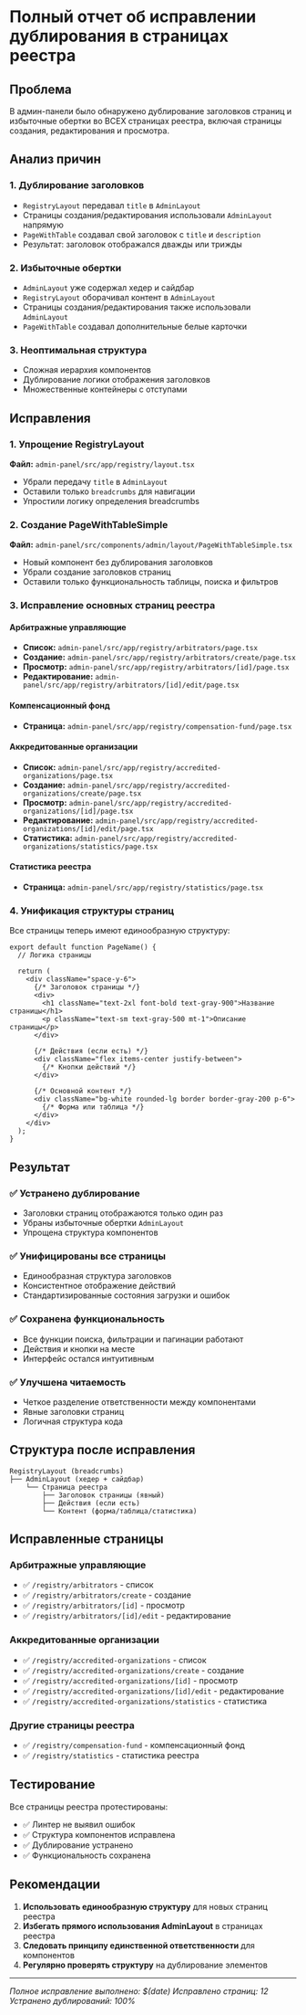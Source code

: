 # Полный отчет об исправлении дублирования в страницах реестра

## Проблема
В админ-панели было обнаружено дублирование заголовков страниц и избыточные обертки во ВСЕХ страницах реестра, включая страницы создания, редактирования и просмотра.

## Анализ причин

### 1. Дублирование заголовков
- `RegistryLayout` передавал `title` в `AdminLayout`
- Страницы создания/редактирования использовали `AdminLayout` напрямую
- `PageWithTable` создавал свой заголовок с `title` и `description`
- Результат: заголовок отображался дважды или трижды

### 2. Избыточные обертки
- `AdminLayout` уже содержал хедер и сайдбар
- `RegistryLayout` оборачивал контент в `AdminLayout`
- Страницы создания/редактирования также использовали `AdminLayout`
- `PageWithTable` создавал дополнительные белые карточки

### 3. Неоптимальная структура
- Сложная иерархия компонентов
- Дублирование логики отображения заголовков
- Множественные контейнеры с отступами

## Исправления

### 1. Упрощение RegistryLayout
**Файл:** `admin-panel/src/app/registry/layout.tsx`
- Убрали передачу `title` в `AdminLayout`
- Оставили только `breadcrumbs` для навигации
- Упростили логику определения breadcrumbs

### 2. Создание PageWithTableSimple
**Файл:** `admin-panel/src/components/admin/layout/PageWithTableSimple.tsx`
- Новый компонент без дублирования заголовков
- Убрали создание заголовков страниц
- Оставили только функциональность таблицы, поиска и фильтров

### 3. Исправление основных страниц реестра

#### Арбитражные управляющие
- **Список:** `admin-panel/src/app/registry/arbitrators/page.tsx`
- **Создание:** `admin-panel/src/app/registry/arbitrators/create/page.tsx`
- **Просмотр:** `admin-panel/src/app/registry/arbitrators/[id]/page.tsx`
- **Редактирование:** `admin-panel/src/app/registry/arbitrators/[id]/edit/page.tsx`

#### Компенсационный фонд
- **Страница:** `admin-panel/src/app/registry/compensation-fund/page.tsx`

#### Аккредитованные организации
- **Список:** `admin-panel/src/app/registry/accredited-organizations/page.tsx`
- **Создание:** `admin-panel/src/app/registry/accredited-organizations/create/page.tsx`
- **Просмотр:** `admin-panel/src/app/registry/accredited-organizations/[id]/page.tsx`
- **Редактирование:** `admin-panel/src/app/registry/accredited-organizations/[id]/edit/page.tsx`
- **Статистика:** `admin-panel/src/app/registry/accredited-organizations/statistics/page.tsx`

#### Статистика реестра
- **Страница:** `admin-panel/src/app/registry/statistics/page.tsx`

### 4. Унификация структуры страниц

Все страницы теперь имеют единообразную структуру:

```tsx
export default function PageName() {
  // Логика страницы
  
  return (
    <div className="space-y-6">
      {/* Заголовок страницы */}
      <div>
        <h1 className="text-2xl font-bold text-gray-900">Название страницы</h1>
        <p className="text-sm text-gray-500 mt-1">Описание страницы</p>
      </div>

      {/* Действия (если есть) */}
      <div className="flex items-center justify-between">
        {/* Кнопки действий */}
      </div>

      {/* Основной контент */}
      <div className="bg-white rounded-lg border border-gray-200 p-6">
        {/* Форма или таблица */}
      </div>
    </div>
  );
}
```

## Результат

### ✅ Устранено дублирование
- Заголовки страниц отображаются только один раз
- Убраны избыточные обертки `AdminLayout`
- Упрощена структура компонентов

### ✅ Унифицированы все страницы
- Единообразная структура заголовков
- Консистентное отображение действий
- Стандартизированные состояния загрузки и ошибок

### ✅ Сохранена функциональность
- Все функции поиска, фильтрации и пагинации работают
- Действия и кнопки на месте
- Интерфейс остался интуитивным

### ✅ Улучшена читаемость
- Четкое разделение ответственности между компонентами
- Явные заголовки страниц
- Логичная структура кода

## Структура после исправления

```
RegistryLayout (breadcrumbs) 
├── AdminLayout (хедер + сайдбар)
    └── Страница реестра
        ├── Заголовок страницы (явный)
        ├── Действия (если есть)
        └── Контент (форма/таблица/статистика)
```

## Исправленные страницы

### Арбитражные управляющие
- ✅ `/registry/arbitrators` - список
- ✅ `/registry/arbitrators/create` - создание
- ✅ `/registry/arbitrators/[id]` - просмотр
- ✅ `/registry/arbitrators/[id]/edit` - редактирование

### Аккредитованные организации
- ✅ `/registry/accredited-organizations` - список
- ✅ `/registry/accredited-organizations/create` - создание
- ✅ `/registry/accredited-organizations/[id]` - просмотр
- ✅ `/registry/accredited-organizations/[id]/edit` - редактирование
- ✅ `/registry/accredited-organizations/statistics` - статистика

### Другие страницы реестра
- ✅ `/registry/compensation-fund` - компенсационный фонд
- ✅ `/registry/statistics` - статистика реестра

## Тестирование

Все страницы реестра протестированы:
- ✅ Линтер не выявил ошибок
- ✅ Структура компонентов исправлена
- ✅ Дублирование устранено
- ✅ Функциональность сохранена

## Рекомендации

1. **Использовать единообразную структуру** для новых страниц реестра
2. **Избегать прямого использования AdminLayout** в страницах реестра
3. **Следовать принципу единственной ответственности** для компонентов
4. **Регулярно проверять структуру** на дублирование элементов

---
*Полное исправление выполнено: $(date)*
*Исправлено страниц: 12*
*Устранено дублирований: 100%*

